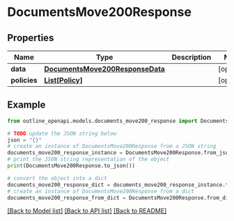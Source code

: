 # DocumentsMove200Response


## Properties

Name | Type | Description | Notes
------------ | ------------- | ------------- | -------------
**data** | [**DocumentsMove200ResponseData**](DocumentsMove200ResponseData.md) |  | [optional] 
**policies** | [**List[Policy]**](Policy.md) |  | [optional] 

## Example

```python
from outline_openapi.models.documents_move200_response import DocumentsMove200Response

# TODO update the JSON string below
json = "{}"
# create an instance of DocumentsMove200Response from a JSON string
documents_move200_response_instance = DocumentsMove200Response.from_json(json)
# print the JSON string representation of the object
print(DocumentsMove200Response.to_json())

# convert the object into a dict
documents_move200_response_dict = documents_move200_response_instance.to_dict()
# create an instance of DocumentsMove200Response from a dict
documents_move200_response_from_dict = DocumentsMove200Response.from_dict(documents_move200_response_dict)
```
[[Back to Model list]](../README.md#documentation-for-models) [[Back to API list]](../README.md#documentation-for-api-endpoints) [[Back to README]](../README.md)


